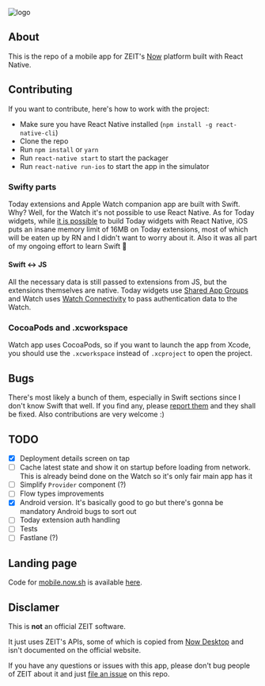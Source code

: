 ![logo](http://files.rdev.im/github-now-mobile.png)

## About

This is the repo of a mobile app for ZEIT's [Now](https://now.sh) platform built with React Native.

## Contributing

If you want to contribute, here's how to work with the project:

- Make sure you have React Native installed (`npm install -g react-native-cli`)
- Clone the repo
- Run `npm install` or `yarn`
- Run `react-native start` to start the packager
- Run `react-native run-ios` to start the app in the simulator

### Swifty parts

Today extensions and Apple Watch companion app are built with Swift. Why? Well, for the Watch it's not possible to use React Native. As for Today widgets, while [it is possible](https://github.com/matejkriz/react-native-today-widget) to build Today widgets with React Native, iOS puts an insane memory limit of 16MB on Today extensions, most of which will be eaten up by RN and I didn't want to worry about it. 
Also it was all part of my ongoing effort to learn Swift 🙈

#### Swift <-> JS

All the necessary data is still passed to extensions from JS, but the extensions themselves are native. Today widgets use [Shared App Groups](https://developer.apple.com/library/archive/documentation/General/Conceptual/WatchKitProgrammingGuide/SharingData.html) and Watch uses [Watch Connectivity](https://developer.apple.com/documentation/watchconnectivity) to pass authentication data to the Watch.

### CocoaPods and .xcworkspace

Watch app uses CocoaPods, so if you want to launch the app from Xcode, you should use the `.xcworkspace` instead of `.xcproject` to open the project.

## Bugs

There's most likely a bunch of them, especially in Swift sections since I don't know Swift that well.
If you find any, please [report them](https://github.com/rdev/now-mobile/issues/new) and they shall be fixed. Also contributions are very welcome :) 

## TODO

- [x] Deployment details screen on tap
- [ ] Cache latest state and show it on startup before loading from network. This is already beind done on the Watch so it's only fair main app has it
- [ ] Simplify `Provider` component (?)
- [ ] Flow types improvements
- [x] Android version. It's basically good to go but there's gonna be mandatory Android bugs to sort out
- [ ] Today extension auth handling
- [ ] Tests
- [ ] Fastlane (?)

## Landing page

Code for [mobile.now.sh](https://mobile.now.sh) is available [here](https://github.com/rdev/now-mobile-landing).

## Disclamer

This is **not** an official ZEIT software.

It just uses ZEIT's APIs, some of which is copied from [Now Desktop](https://github.com/zeit/now-desktop) and isn't documented on the official website.

If you have any questions or issues with this app, please don't bug people of ZEIT about it and just [file an issue](https://github.com/rdev/now-mobile/issues/new) on this repo.
